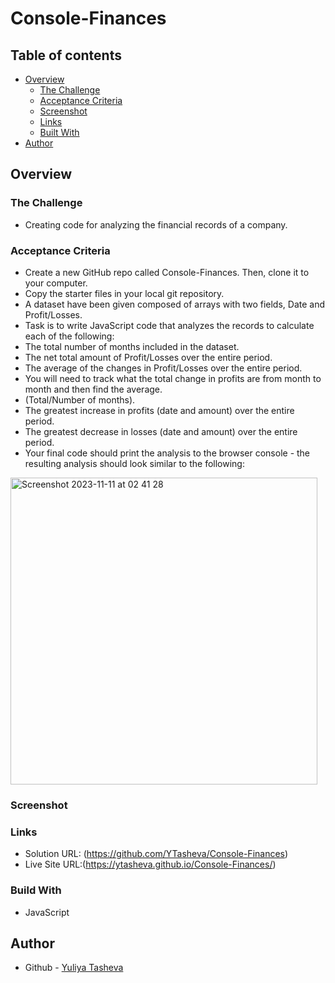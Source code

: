 # Console-Finances

## Table of contents

- [Overview](#overview)
  - [The Challenge](#the-challenge)
  - [Acceptance Criteria](#acceptance-criteria)
  - [Screenshot](#screenshot)
  - [Links](#links)
  - [Built With](#built-with)
- [Author](#author)

## Overview

### The Challenge

-  Creating code for analyzing the financial records of a company.

### Acceptance Criteria

- Create a new GitHub repo called Console-Finances. Then, clone it to your computer.
- Copy the starter files in your local git repository.
- A dataset have been given composed of arrays with two fields, Date and Profit/Losses.
- Task is to write JavaScript code that analyzes the records to calculate each of the following:
- The total number of months included in the dataset.
- The net total amount of Profit/Losses over the entire period.
- The average of the changes in Profit/Losses over the entire period.
- You will need to track what the total change in profits are from month to month and then find the average.
- (Total/Number of months).
- The greatest increase in profits (date and amount) over the entire period.
- The greatest decrease in losses (date and amount) over the entire period.
- Your final code should print the analysis to the browser console - the resulting analysis should look similar to the following:

<img width="491" alt="Screenshot 2023-11-11 at 02 41 28" src="https://github.com/YTasheva/Console-Finances/assets/148258557/c081aa58-4b11-4093-9922-18132c573e92">  

### Screenshot


### Links
- Solution URL: (https://github.com/YTasheva/Console-Finances)
- Live Site URL:(https://ytasheva.github.io/Console-Finances/)
  
### Build With

- JavaScript

## Author

- Github - [Yuliya Tasheva](https://github.com/YTasheva)
